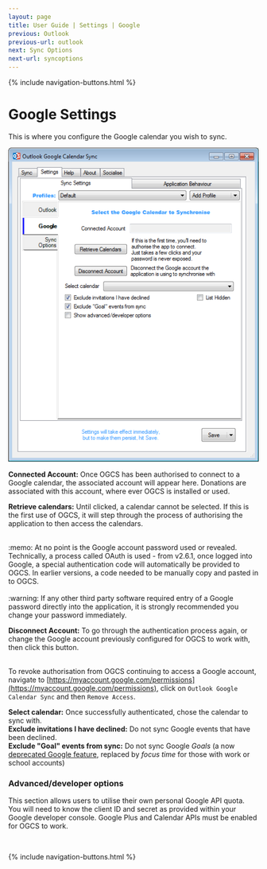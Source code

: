 ```yaml
---
layout: page
title: User Guide | Settings | Google
previous: Outlook
previous-url: outlook
next: Sync Options
next-url: syncoptions
---
```

{% include navigation-buttons.html %}

# Google Settings

This is where you configure the Google calendar you wish to sync. 

![Google Settings Screenshot](google.png)

**Connected Account:** Once OGCS has been authorised to connect to a Google calendar, the associated account will appear here. Donations are associated with this account, where ever OGCS is installed or used.

**Retrieve calendars:** Until clicked, a calendar cannot be selected. If this is the first use of OGCS, it will step through the process of authorising the application to then access the calendars.  
<br/>
<div class="tip">:memo: At no point is the Google account password used or revealed. Technically, a process called OAuth is used - from v2.6.1, once logged into Google, a special authentication code will automatically be provided to OGCS. In earlier versions, a code needed to be manually copy and pasted in to OGCS.</div>
<br/>
<div class="tip">:warning: If any other third party software required entry of a Google password directly into the application, it is strongly recommended you change your password immediately.

**Disconnect Account:** To go through the authentication process again, or change the Google account previously configured for OGCS to work with, then click this button.</div>
<br/>
To revoke authorisation from OGCS continuing to access a Google account, navigate to [https://myaccount.google.com/permissions](https://myaccount.google.com/permissions), click on `Outlook Google Calendar Sync` and then `Remove Access`.

**Select calendar:** Once successfully authenticated, chose the calendar to sync with.  
**Exclude invitations I have declined:** Do not sync Google events that have been declined.  
**Exclude "Goal" events from sync:** Do not sync Google _Goals_ (a now [deprecated Google feature](https://support.google.com/calendar/answer/12207659), replaced by _focus time_ for those with work or school accounts)

### Advanced/developer options
This section allows users to utilise their own personal Google API quota. You will need to know the client ID and secret as provided within your Google developer console. Google Plus and Calendar APIs must be enabled for OGCS to work.


<p>&nbsp;</p>
{% include navigation-buttons.html %}
<p>&nbsp;</p>
